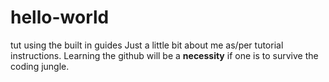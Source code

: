 # hello-world
tut using the built in guides 
Just a little bit about me as/per tutorial instructions.
Learning the github will be a **necessity** if one is to survive the coding jungle.
